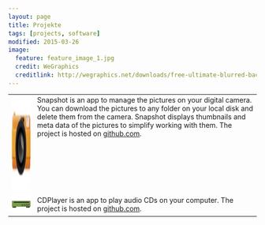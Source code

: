```yaml
---
layout: page
title: Projekte
tags: [projects, software]
modified: 2015-03-26
image:
  feature: feature_image_1.jpg
  credit: WeGraphics
  creditlink: http://wegraphics.net/downloads/free-ultimate-blurred-background-pack/
---
```


<table>

<tr>
<td valign="top"><img src="../images/snapshot_icon.jpg" width="192" height="192" /></td>
<td valign="top">Snapshot is an app to
manage the pictures on your digital camera. You can download the pictures to any
folder on your local disk and delete them from the camera. Snapshot displays thumbnails
and meta data of the pictures to simplify working with them. The project is hosted
on <a href="https://github.com/schik/snapshot">github.com</a>.</td>
</tr>

<tr>
<td><img src="../images/cdplayer_icon.jpg" /></td>
<td>CDPlayer is an app to play audio CDs on your computer. The project is hosted
on <a href="https://github.com/schik/snapshot">github.com</a>.</td>
</tr>

</table>
